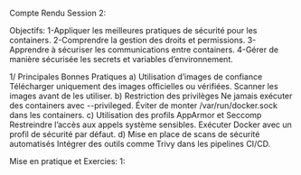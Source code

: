 Compte Rendu Session 2:

Objectifs:
  1-Appliquer les meilleures pratiques de sécurité pour les containers.
  2-Comprendre la gestion des droits et permissions.
  3-Apprendre à sécuriser les communications entre containers.
  4-Gérer de manière sécurisée les secrets et variables d’environnement.

  1/ Principales Bonnes Pratiques
  a) Utilisation d’images de confiance
    Télécharger uniquement des images officielles ou vérifiées.
    Scanner les images avant de les utiliser.
  b) Restriction des privilèges
    Ne jamais exécuter des containers avec --privileged.
    Éviter de monter /var/run/docker.sock dans les containers.
  c) Utilisation des profils AppArmor et Seccomp
    Restreindre l’accès aux appels système sensibles.
    Exécuter Docker avec un profil de sécurité par défaut.
  d) Mise en place de scans de sécurité automatisés
    Intégrer des outils comme Trivy dans les pipelines CI/CD.
  
Mise en pratique et Exercies:
  1:
  
